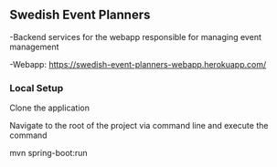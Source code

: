 ## Swedish Event Planners
-Backend services for the webapp responsible for managing event management

-Webapp: https://swedish-event-planners-webapp.herokuapp.com/


### Local Setup
Clone the application 

Navigate to the root of the project via command line and execute the command

mvn spring-boot:run
